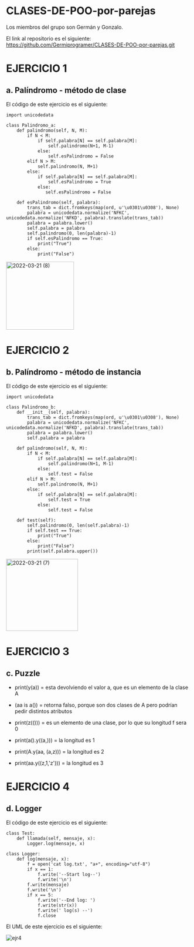 # CLASES-DE-POO-por-parejas

Los miembros del grupo son Germán y Gonzalo.

El link al repositorio es el siguiente: https://github.com/Germiprogramer/CLASES-DE-POO-por-parejas.git

# EJERCICIO 1
## a. Palíndromo - método de clase
El código de este ejercicio es el siguiente:
```
import unicodedata

class Palindromo_a:
    def palindromo(self, N, M):
        if N < M:
            if self.palabra[N] == self.palabra[M]:
                self.palindromo(N+1, M-1)
            else:
                self.esPalindromo = False
        elif N > M:
            self.palindromo(N, M+1)
        else:
            if self.palabra[N] == self.palabra[M]:
                self.esPalindromo = True
            else:
               self.esPalindromo = False
    
    def esPalindromo(self, palabra):
        trans_tab = dict.fromkeys(map(ord, u'\u0301\u0308'), None)
        palabra = unicodedata.normalize('NFKC', unicodedata.normalize('NFKD', palabra).translate(trans_tab))
        palabra = palabra.lower()
        self.palabra = palabra
        self.palindromo(0, len(palabra)-1)
        if self.esPalindromo == True:
            print("True")
        else:
            print("False")
```
<img width="185" alt="2022-03-21 (8)" src="https://user-images.githubusercontent.com/91720991/159346094-56de5db8-d974-4f77-b8c1-2254e0430978.png">



# EJERCICIO 2
## b. Palíndromo - método de instancia
El código de este ejercicio es el siguiente:
```
import unicodedata

class Palindromo_b:
    def __init__(self, palabra):
        trans_tab = dict.fromkeys(map(ord, u'\u0301\u0308'), None)
        palabra = unicodedata.normalize('NFKC', unicodedata.normalize('NFKD', palabra).translate(trans_tab))
        palabra = palabra.lower()
        self.palabra = palabra

    def palindromo(self, N, M):
        if N < M:
            if self.palabra[N] == self.palabra[M]:
                self.palindromo(N+1, M-1)
            else:
                self.test = False
        elif N > M:
            self.palindromo(N, M+1)
        else:
            if self.palabra[N] == self.palabra[M]:
                self.test = True
            else:
                self.test = False
    
    def test(self):
        self.palindromo(0, len(self.palabra)-1)
        if self.test == True:
            print("True")
        else:
            print("False")
        print(self.palabra.upper())
```        
<img width="196" alt="2022-03-21 (7)" src="https://user-images.githubusercontent.com/91720991/159346015-f699de91-35b0-4e44-a6f4-c58767012818.png">


# EJERCICIO 3
## c. Puzzle

* print(y(a)) = esta devolviendo el valor a, que es un elemento de la clase A

* (aa is a()) = retorna falso, porque son dos clases de A pero podrían pedir distintos atributos

* print(z(())) = es un elemento de una clase, por lo que su longitud f sera 0

* print(a().y((a,))) = la longitud es 1

* print(A.y(aa, (a,z))) = la longitud es 2

* print(aa.y((z,1,'z'))) = la longitud es 3

# EJERCICIO 4
## d. Logger
El código de este ejercicio es el siguiente:
```
class Test:
    def llamada(self, mensaje, x):
        Logger.log(mensaje, x)
    
class Logger:
    def log(mensaje, x):
        f = open('cat log.txt', "a+", encoding="utf-8")
        if x == 1:
            f.write('--Start log--')
            f.write('\n')
        f.write(mensaje)
        f.write('\n')
        if x == 5:
            f.write('--End log: ')
            f.write(str(x))
            f.write(' log(s) --')
            f.close
```            

El UML de este ejercicio es el siguiente:

![ejr4](https://user-images.githubusercontent.com/91721237/159342206-e95801c7-4899-42c5-ac99-c43c5de315d0.jpg)
